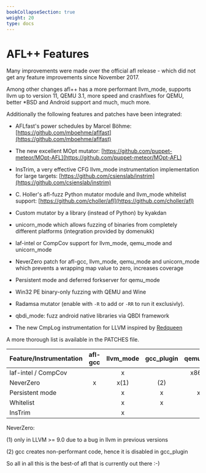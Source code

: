 ```yaml
---
bookCollapseSection: true
weight: 20
type: docs
---
```


# AFL++ Features

Many improvements were made over the official afl release - which did not
get any feature improvements since November 2017.

Among other changes afl++ has a more performant llvm_mode, supports
llvm up to version 11, QEMU 3.1, more speed and crashfixes for QEMU,
better *BSD and Android support and much, much more.

Additionally the following features and patches have been integrated:

* AFLfast's power schedules by Marcel Böhme: [https://github.com/mboehme/aflfast](https://github.com/mboehme/aflfast)

* The new excellent MOpt mutator: [https://github.com/puppet-meteor/MOpt-AFL](https://github.com/puppet-meteor/MOpt-AFL)

* InsTrim, a very effective CFG llvm_mode instrumentation implementation for large targets: [https://github.com/csienslab/instrim](https://github.com/csienslab/instrim)

* C. Holler's afl-fuzz Python mutator module and llvm_mode whitelist support: [https://github.com/choller/afl](https://github.com/choller/afl)

* Custom mutator by a library (instead of Python) by kyakdan

* unicorn_mode which allows fuzzing of binaries from completely different platforms (integration provided by domenukk)

* laf-intel or CompCov support for llvm_mode, qemu_mode and unicorn_mode

* NeverZero patch for afl-gcc, llvm_mode, qemu_mode and unicorn_mode which prevents a wrapping map value to zero, increases coverage

* Persistent mode and deferred forkserver for qemu_mode

* Win32 PE binary-only fuzzing with QEMU and Wine

* Radamsa mutator (enable with `-R` to add or `-RR` to run it exclusivly).

* qbdi_mode: fuzz android native libraries via QBDI framework

* The new CmpLog instrumentation for LLVM inspired by [Redqueen](https://www.syssec.ruhr-uni-bochum.de/media/emma/veroeffentlichungen/2018/12/17/NDSS19-Redqueen.pdf)

A more thorough list is available in the PATCHES file.

| Feature/Instrumentation | afl-gcc | llvm_mode | gcc_plugin | qemu_mode | unicorn_mode |
| ----------------------- |:-------:|:---------:|:----------:|:---------:|:------------:|
| laf-intel / CompCov     |         |     x     |            |  x86/arm  |   x86/arm    |
| NeverZero               |    x    |     x(1)  |      (2)   |     x     |      x       |
| Persistent mode         |         |     x     |     x      |    x86    |      x       |
| Whitelist               |         |     x     |     x      |           |              |
| InsTrim                 |         |     x     |            |           |              |

NeverZero:

(1) only in LLVM >= 9.0 due to a bug in llvm in previous versions

(2) gcc creates non-performant code, hence it is disabled in gcc_plugin

So all in all this is the best-of afl that is currently out there :-)

